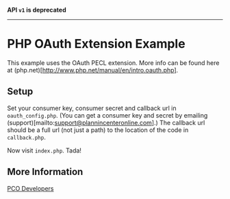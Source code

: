 **API `v1` is deprecated**

***

# PHP OAuth Extension Example

This example uses the OAuth PECL extension. More info can be found here at (php.net)[http://www.php.net/manual/en/intro.oauth.php].

## Setup

Set your consumer key, consumer secret and callback url in `oauth_config.php`. (You can get a consumer key and secret by emailing (support)[mailto:support@plannincenteronline.com].) The callback url should be a full url (not just a path) to the location of the code in `callback.php`.

Now visit `index.php`. Tada!

## More Information

[PCO Developers](https://github.com/ministrycentered/developers)
